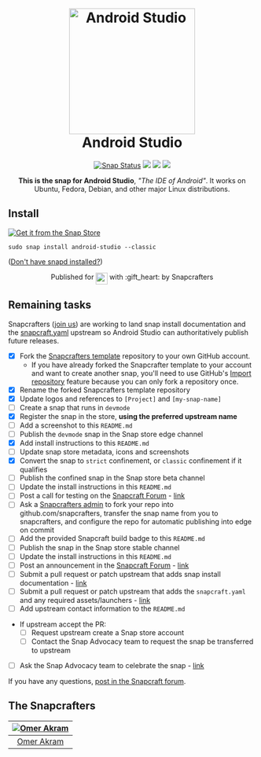 <h1 align="center">
  <img src="https://upload.wikimedia.org/wikipedia/commons/thumb/3/34/Android_Studio_icon.svg/2000px-Android_Studio_icon.svg.png" alt="Android Studio" width="256" height="256">
  <br />
  Android Studio
</h1>

<p align="center">
<a href="https://snapcraft.io/android-studio"><img src="https://snapcraft.io/android-studio/badge.svg" alt="Snap Status"></a>
<a href="https://github.com/snapcrafters/android-studio/actions/workflows/sync-upstream.yml"><img src="https://github.com/snapcrafters/android-studio/actions/workflows/sync-upstream.yml/badge.svg"></a>
<a href="https://github.com/snapcrafters/android-studio/actions/workflows/release-to-candidate.yml"><img src="https://github.com/snapcrafters/android-studio/actions/workflows/release-to-candidate.yml/badge.svg"></a>
<a href="https://github.com/snapcrafters/android-studio/actions/workflows/promote-to-stable.yml"><img src="https://github.com/snapcrafters/android-studio/actions/workflows/promote-to-stable.yml/badge.svg"></a>
</p>

<p align="center"><b>This is the snap for Android Studio</b>, <i>"The IDE of Android"</i>. It works on Ubuntu, Fedora, Debian, and other major Linux
distributions.</p>

<!-- Uncomment and modify this when you are provided a build status badge
<p align="center">
<a href="https://build.snapcraft.io/user/snapcrafters/fork-and-rename-me"><img src="https://build.snapcraft.io/badge/snapcrafters/fork-and-rename-me.svg" alt="Snap Status"></a>
</p>
-->

## Install

[![Get it from the Snap Store](https://snapcraft.io/static/images/badges/en/snap-store-black.svg)](https://snapcraft.io/android-studio)

    sudo snap install android-studio --classic

([Don't have snapd installed?](https://snapcraft.io/docs/core/install))

<!-- Uncomment and modify this when you have a screenshot
![my-snap-name](screenshot.png?raw=true "my-snap-name")
-->

<p align="center">Published for <img src="http://anything.codes/slack-emoji-for-techies/emoji/tux.png" align="top" width="24" /> with :gift_heart: by Snapcrafters</p>

## Remaining tasks

Snapcrafters ([join us](https://forum.snapcraft.io/t/join-snapcrafters/1325))
are working to land snap install documentation and
the [snapcraft.yaml](https://github.com/snapcrafters/android-studio/blob/master/snap/snapcraft.yaml)
upstream so Android Studio can authoritatively publish future releases.

- [x] Fork the [Snapcrafters template](https://github.com/snapcrafters/fork-and-rename-me) repository to your own GitHub account.
  - If you have already forked the Snapcrafter template to your account and want to create another snap, you'll need to use GitHub's [Import repository](https://github.com/new/import) feature because you can only fork a repository once.
- [x] Rename the forked Snapcrafters template repository
- [x] Update logos and references to `[Project]` and `[my-snap-name]`
- [ ] Create a snap that runs in `devmode`
- [x] Register the snap in the store, **using the preferred upstream name**
- [ ] Add a screenshot to this `README.md`
- [ ] Publish the `devmode` snap in the Snap store edge channel
- [x] Add install instructions to this `README.md`
- [ ] Update snap store metadata, icons and screenshots
- [x] Convert the snap to `strict` confinement, or `classic` confinement if it qualifies
- [ ] Publish the confined snap in the Snap store beta channel
- [ ] Update the install instructions in this `README.md`
- [ ] Post a call for testing on the [Snapcraft Forum](https://forum.snapcraft.io) - [link]()
- [ ] Ask a [Snapcrafters admin](https://github.com/orgs/snapcrafters/people?query=%20role%3Aowner) to fork your repo into github.com/snapcrafters, transfer the snap name from you to snapcrafters, and configure the repo for automatic publishing into edge on commit
- [ ] Add the provided Snapcraft build badge to this `README.md`
- [ ] Publish the snap in the Snap store stable channel
- [ ] Update the install instructions in this `README.md`
- [ ] Post an announcement in the [Snapcraft Forum](https://forum.snapcraft.io) - [link]()
- [ ] Submit a pull request or patch upstream that adds snap install documentation - [link]()
- [ ] Submit a pull request or patch upstream that adds the `snapcraft.yaml` and any required assets/launchers - [link]()
- [ ] Add upstream contact information to the `README.md`
- If upstream accept the PR:
  - [ ] Request upstream create a Snap store account
  - [ ] Contact the Snap Advocacy team to request the snap be transferred to upstream
- [ ] Ask the Snap Advocacy team to celebrate the snap - [link]()

If you have any questions, [post in the Snapcraft forum](https://forum.snapcraft.io).

## The Snapcrafters

| [![Omer Akram](https://avatars1.githubusercontent.com/u/6350837?v=4)](https://github.com/om26er/) |
| :-----------------------------------------------------------------------------------------------: |
|                             [Omer Akram](https://github.com/om26er/)                              |

<!-- Uncomment and modify this when you have upstream contacts
## Upstream

| [![Upstream Name](http://gravatar.com/avatar/bc0bced65e963eb5c3a16cab8b004431?s=128)](https://github.com/upstreamname) |
| :---: |
| [Upstream Name](https://github.com/upstreamname) |
-->
